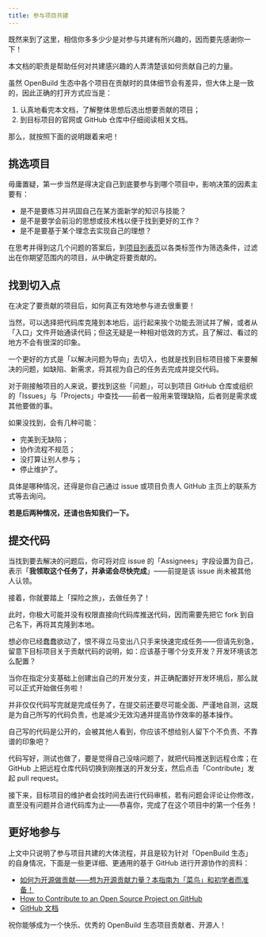 ```yaml
---
title: 参与项目共建
---
```


既然来到了这里，相信你多多少少是对参与共建有所兴趣的，因而要先感谢你一下！

本文档的职责是帮助任何对共建感兴趣的人弄清楚该如何贡献自己的力量。

虽然 OpenBuild 生态中各个项目在贡献时的具体细节会有差异，但大体上是一致的，因此正确的打开方式应当是：

1. 认真地看完本文档，了解整体思想后选出想要贡献的项目；
2. 到目标项目的官网或 GitHub 仓库中仔细阅读相关文档。

那么，就按照下面的说明跟着来吧！

## 挑选项目

毋庸置疑，第一步当然是得决定自己到底要参与到哪个项目中，影响决策的因素主要有：

- 是不是要练习并巩固自己在某方面新学的知识与技能？
- 是不是要学会前沿的思想或技术栈以便于找到更好的工作？
- 是不是要基于某个理念去实现自己的理想？

在思考并得到这几个问题的答案后，到[项目列表页](/eco/zh/projects/)以各类标签作为筛选条件，过滤出在你期望范围内的项目，从中确定将要贡献的。

## 找到切入点

在决定了要贡献的项目后，如何真正有效地参与进去很重要！

当然，可以选择把代码库克隆到本地后，运行起来挨个功能去测试并了解，或者从「入口」文件开始通读代码；但这无疑是一种相对低效的方式，且了解过、看过的地方不会有很深的印象。

一个更好的方式是「以解决问题为导向」去切入，也就是找到目标项目接下来要解决的问题，如缺陷、新需求，将其视为自己的任务去完成并提交代码。

对于刚接触项目的人来说，要找到这些「问题」，可以到项目 GitHub 仓库或组织的「Issues」与「Projects」中查找——前者一般用来管理缺陷，后者则是需求或其他要做的事。

如果没找到，会有几种可能：

- 完美到无缺陷；
- 协作流程不规范；
- 没打算让别人参与；
- 停止维护了。

具体是哪种情况，还得是你自己通过 issue 或项目负责人 GitHub 主页上的联系方式等去询问。

**若是后两种情况，还请也告知我们一下。**

## 提交代码

当找到要去解决的问题后，你可将对应 issue 的「Assignees」字段设置为自己，表示「**我领取这个任务了，并承诺会尽快完成**」——前提是该 issue 尚未被其他人认领。

接着，你就要踏上「探险之旅」，去做任务了！

此时，你极大可能并没有权限直接向代码库推送代码，因而需要先把它 fork 到自己名下，再将其克隆到本地。

想必你已经蠢蠢欲动了，恨不得立马变出八只手来快速完成任务——但请先别急，留意下目标项目关于贡献代码的说明，如：应该基于哪个分支开发？开发环境该怎么配置？

当你在指定分支基础上创建出自己的开发分支，并正确配置好开发环境后，那么就可以正式开始做任务啦！

并非仅仅代码写完就是完成任务了，在提交前还要尽可能全面、严谨地自测，这既是为自己所写的代码负责，也是减少无效沟通并提高协作效率的基本操作。

自己写的代码是公开的，会被其他人看到，你应该不想给别人留下个不负责、不靠谱的印象吧？

代码写好，测试也做了，要是觉得自己没啥问题了，就把代码推送到远程仓库；在 GitHub 上把远程仓库代码切换到刚推送的开发分支，然后点击「Contribute」发起 pull request。

接下来，目标项目的维护者会找时间去进行代码审核，若有问题会评论让你修改，直至没有问题并合进代码库为止——恭喜你，完成了在这个项目中的第一个任务！

## 更好地参与

上文中只说明了参与项目共建的大体流程，并且是较为针对「OpenBuild 生态」的自身情况，下面是一些更详细、更通用的基于 GitHub 进行开源协作的资料：

- [如何为开源做贡献——想为开源贡献力量？本指南为「菜鸟」和初学者而准备！](https://opensource.guide/zh-hans/how-to-contribute/)
- [How to Contribute to an Open Source Project on GitHub](https://egghead.io/courses/how-to-contribute-to-an-open-source-project-on-github)
- [GitHub 文档](https://docs.github.com/zh)

祝你能够成为一个快乐、优秀的 OpenBuild 生态项目贡献者、开源人！
